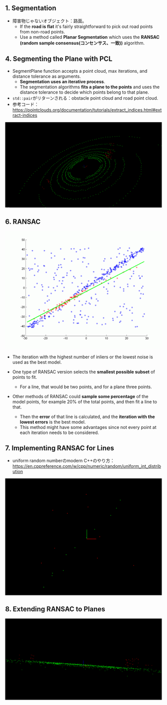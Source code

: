 ## 1. Segmentation

- 障害物じゃないオブジェクト：路面。
  - If the **road is flat** it's fairly straightforward to pick out road points from non-road points.
  - Use a method called **Planar Segmentation** which uses the **RANSAC (random sample consensus(コンセンサス、一致))** algorithm.

## 4. Segmenting the Plane with PCL

- SegmentPlane function accepts a point cloud, max iterations, and distance tolerance as arguments.
  - **Segmentation uses an iterative process**.
  - The segmentation algorithms **fits a plane to the points** and uses the distance tolerance to decide which points belong to that plane.
- `std::pair`がリターンされる：obstacle point cloud and road point cloud.
- 参考コード：https://pointclouds.org/documentation/tutorials/extract_indices.html#extract-indices

![](img/road-plane-segmentation-ransac-2020-08-02-18-09-49.png)

## 6. RANSAC

![](img/ransac-linie-animiert.gif)

- The iteration with the highest number of inliers or the lowest noise is used as the best model.
- One type of RANSAC version selects the **smallest possible subset** of points to fit.
  - For a line, that would be two points, and for a plane three points.

- Other methods of RANSAC could **sample some percentage** of the model points, for example 20% of the total points, and then fit a line to that.
  - Then the **error** of that line is calculated, and the **iteration with the lowest errors** is the best model.
  - This method might have some advantages since not every point at each iteration needs to be considered.

## 7. Implementing RANSAC for Lines

- uniform random numberのmodern C++のやり方：https://en.cppreference.com/w/cpp/numeric/random/uniform_int_distribution

![](img/ransac-lines-2020-08-02-20-38-37.png)

## 8. Extending RANSAC to Planes

![](img/ransac-plane-2020-08-02-20-58-23.png)

